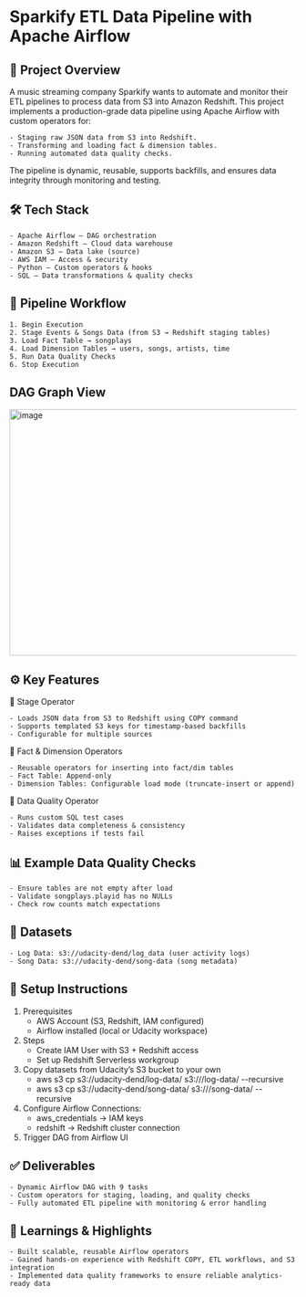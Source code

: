 # Sparkify ETL Data Pipeline with Apache Airflow

## 📌 Project Overview

A music streaming company Sparkify wants to automate and monitor their ETL pipelines to process data from S3 into Amazon Redshift.
This project implements a production-grade data pipeline using Apache Airflow with custom operators for:

    - Staging raw JSON data from S3 into Redshift.
    - Transforming and loading fact & dimension tables.
    - Running automated data quality checks.

The pipeline is dynamic, reusable, supports backfills, and ensures data integrity through monitoring and testing.

## 🛠️ Tech Stack

    - Apache Airflow – DAG orchestration
    - Amazon Redshift – Cloud data warehouse
    - Amazon S3 – Data lake (source)
    - AWS IAM – Access & security
    - Python – Custom operators & hooks
    - SQL – Data transformations & quality checks

## 🚀 Pipeline Workflow

    1. Begin Execution
    2. Stage Events & Songs Data (from S3 → Redshift staging tables)
    3. Load Fact Table → songplays
    4. Load Dimension Tables → users, songs, artists, time
    5. Run Data Quality Checks
    6. Stop Execution

## DAG Graph View
<img width="1180" height="432" alt="image" src="https://github.com/user-attachments/assets/bf6e65f3-e957-416f-ab90-0f48772367a2" />

## ⚙️ Key Features
🔹 Stage Operator

    - Loads JSON data from S3 to Redshift using COPY command
    - Supports templated S3 keys for timestamp-based backfills
    - Configurable for multiple sources

🔹 Fact & Dimension Operators

    - Reusable operators for inserting into fact/dim tables
    - Fact Table: Append-only
    - Dimension Tables: Configurable load mode (truncate-insert or append)

🔹 Data Quality Operator

    - Runs custom SQL test cases
    - Validates data completeness & consistency
    - Raises exceptions if tests fail

## 📊 Example Data Quality Checks

    - Ensure tables are not empty after load
    - Validate songplays.playid has no NULLs
    - Check row counts match expectations

## 📑 Datasets

    - Log Data: s3://udacity-dend/log_data (user activity logs)
    - Song Data: s3://udacity-dend/song-data (song metadata)

## 🔧 Setup Instructions

1. Prerequisites
    - AWS Account (S3, Redshift, IAM configured)
    - Airflow installed (local or Udacity workspace)
2. Steps
    - Create IAM User with S3 + Redshift access
    - Set up Redshift Serverless workgroup
3. Copy datasets from Udacity’s S3 bucket to your own
    - aws s3 cp s3://udacity-dend/log-data/ s3://<your-bucket>/log-data/ --recursive
    - aws s3 cp s3://udacity-dend/song-data/ s3://<your-bucket>/song-data/ --recursive
4. Configure Airflow Connections:
    - aws_credentials → IAM keys
    - redshift → Redshift cluster connection
5. Trigger DAG from Airflow UI

## ✅ Deliverables

    - Dynamic Airflow DAG with 9 tasks
    - Custom operators for staging, loading, and quality checks
    - Fully automated ETL pipeline with monitoring & error handling

## 📌 Learnings & Highlights

    - Built scalable, reusable Airflow operators
    - Gained hands-on experience with Redshift COPY, ETL workflows, and S3 integration
    - Implemented data quality frameworks to ensure reliable analytics-ready data

